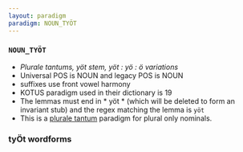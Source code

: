 ```yaml
---
layout: paradigm
paradigm: NOUN_TYÖT
---
```

### ` NOUN_TYÖT `

* _Plurale tantums, yöt stem, yöt : yö : ö variations_
* Universal POS is NOUN and legacy POS is NOUN
* suffixes use front vowel harmony
* KOTUS paradigm used in their dictionary is 19
* The lemmas must end in * yöt * (which will be deleted to form an invariant stub) and the regex matching the lemma is ` yöt `
* This is a [plurale tantum](https://en.wikipedia.org/wiki/Plurale_tantum) paradigm for plural only nominals.

### tyÖt wordforms


